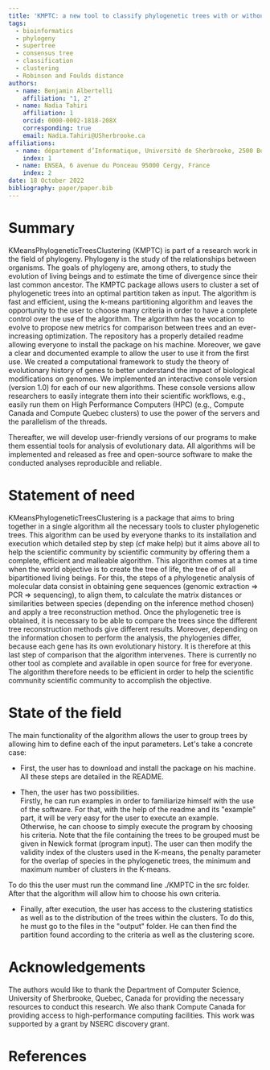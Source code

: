 ```yaml
---
title: 'KMPTC: a new tool to classify phylogenetic trees with or without the same taxon sets'
tags:
  - bioinformatics
  - phylogeny
  - supertree
  - consensus tree
  - classification
  - clustering
  - Robinson and Foulds distance
authors:
  - name: Benjamin Albertelli
    affiliation: "1, 2"
  - name: Nadia Tahiri
    affiliation: 1
    orcid: 0000-0002-1818-208X
    corresponding: true
    email: Nadia.Tahiri@USherbrooke.ca
affiliations:
  - name: département d’Informatique, Université de Sherbrooke, 2500 Boulevard de l’Université, Sherbrooke, Québec J1K 2R1, Canada
    index: 1
  - name: ENSEA, 6 avenue du Ponceau 95000 Cergy, France
    index: 2
date: 18 October 2022
bibliography: paper/paper.bib
---
```


# Summary 

KMeansPhylogeneticTreesClustering (KMPTC) is part of a research work in the field of phylogeny. Phylogeny is the study of the relationships between organisms. The goals of phylogeny are, among others, to study the evolution of living beings and to estimate the time of divergence since their last common ancestor. The KMPTC package allows users to cluster a set of phylogenetic trees into an optimal partition taken as input. The algorithm is fast and efficient, using the k-means partitioning algorithm and leaves the opportunity to the user to choose many criteria in order to have a complete control over the use of the algorithm. The algorithm has the vocation to evolve to propose new metrics for comparison between trees and an ever-increasing optimization. The repository has a properly detailed readme allowing everyone to install the package on his machine. Moreover, we gave a clear and documented example to allow the user to use it from the first use. We created a computational framework to study the theory of evolutionary history of genes to better understand the impact of biological modifications on genomes. We implemented an interactive console version (version 1.0) for each of our new algorithms. These console versions allow researchers to easily integrate them into their scientific workflows, e.g., easily run them on High Performance Computers (HPC) (e.g., Compute Canada and Compute Quebec clusters) to use the power of the servers and the parallelism of the threads.
 
Thereafter, we will develop user-friendly versions of our programs to make them essential tools for analysis of evolutionary data. All algorithms will be implemented and released as free and open-source software to make the conducted analyses reproducible and reliable. 

# Statement of need

KMeansPhylogeneticTreesClustering is a package that aims to bring together in a single algorithm all the necessary tools to cluster phylogenetic trees. This algorithm can be used by everyone thanks to its installation and execution which detailed step by step (cf make help) but it aims above all to help the scientific community by scientific community by offering them a complete, efficient and malleable algorithm. This algorithm comes at a time when the world objective is to create the tree of life, the tree of of all bipartitioned living beings. For this, the steps of a phylogenetic analysis of molecular data consist in obtaining gene sequences (genomic extraction => PCR => sequencing), to align them, to calculate the matrix distances or similarities between species (depending on the inference method chosen) and apply a tree reconstruction method. Once the phylogenetic tree is obtained, it is necessary to be able to compare the trees since the different tree reconstruction methods give different results. Moreover, depending on the information chosen to perform the analysis, the phylogenies differ, because each gene has its own evolutionary history. It is therefore at this last step of comparison that the algorithm intervenes. There is currently no other tool as complete and available in open source for free for everyone. The algorithm therefore needs to be efficient in order to help the scientific community scientific community to accomplish the objective. 

# State of the field

The main functionality of the algorithm allows the user to group trees by allowing him to define each of the input parameters. Let's take a concrete case:  
 
- First, the user has to download and install the package on his machine. All these steps are detailed in the README.  
  
- Then, the user has two possibilities.  
Firstly, he can run examples in order to familiarize himself with the use of the software. For that, with the help of the readme and its "example" part, it will be very easy for the user to execute an example.  
Otherwise, he can choose to simply execute the program by choosing his criteria. Note that the file containing the trees to be grouped must be given in Newick format (program input). The user can then modify the validity index of the clusters used in the K-means, the penalty parameter for the overlap of species in the phylogenetic trees, the minimum and maximum number of clusters in the K-means. 

To do this the user must run the command line ./KMPTC in the src folder. After that the algorithm will allow him to choose his own criteria.
  
- Finally, after execution, the user has access to the clustering statistics as well as to the distribution of the trees within the clusters. To do this, he must go to the files in the "output" folder. He can then find the partition found according to the criteria as well as the clustering score. 

# Acknowledgements

The authors would like to thank the Department of Computer Science, University of Sherbrooke, Quebec, Canada for providing the necessary resources to conduct this research. We also thank Compute Canada for providing access to high-performance computing facilities. This work was supported by a grant by NSERC discovery grant. 

# References
